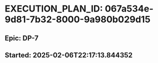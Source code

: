 # EXECUTION_PLAN_ID: 067a534e-9d81-7b32-8000-9a980b029d15

## Epic: DP-7
## Started: 2025-02-06T22:17:13.844352

